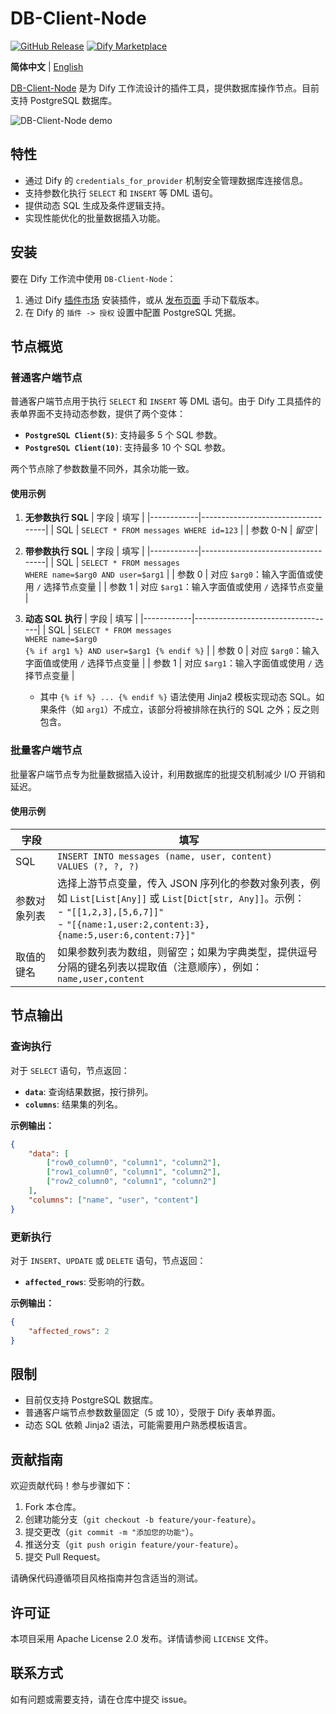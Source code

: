 # DB-Client-Node

<p>
<a href="https://github.com/spance/db-client-node"><img alt="GitHub Release" src="https://img.shields.io/github/v/release/spance/db-client-node?style=social"/></a>
<a href="https://marketplace.dify.ai/plugins/spance/db_client_node"><img alt="Dify Marketplace" src="https://img.shields.io/badge/Dify%20Marketplace-DB_Client_Node-blue"/></a>
</p>

**简体中文** | [English](./README.md) 

[DB-Client-Node](https://github.com/spance/db-client-node) 是为 Dify 工作流设计的插件工具，提供数据库操作节点。目前支持 PostgreSQL 数据库。

![DB-Client-Node demo](https://f001.backblazeb2.com/file/static/dbcn-demo.png)

## 特性
- 通过 Dify 的 `credentials_for_provider` 机制安全管理数据库连接信息。
- 支持参数化执行 `SELECT` 和 `INSERT` 等 DML 语句。
- 提供动态 SQL 生成及条件逻辑支持。
- 实现性能优化的批量数据插入功能。


## 安装
要在 Dify 工作流中使用 `DB-Client-Node`：
1. 通过 Dify [插件市场](https://marketplace.dify.ai/plugins/spance/db_client_node) 安装插件，或从 [发布页面](https://github.com/spance/db-client-node/releases) 手动下载版本。
2. 在 Dify 的 `插件 -> 授权` 设置中配置 PostgreSQL 凭据。


## 节点概览

### 普通客户端节点
普通客户端节点用于执行 `SELECT` 和 `INSERT` 等 DML 语句。由于 Dify 工具插件的表单界面不支持动态参数，提供了两个变体：
- **`PostgreSQL Client(5)`**: 支持最多 5 个 SQL 参数。
- **`PostgreSQL Client(10)`**: 支持最多 10 个 SQL 参数。

两个节点除了参数数量不同外，其余功能一致。

#### 使用示例

1. **无参数执行 SQL**
   | 字段       | 填写                              |
   |------------|-----------------------------------|
   | SQL        | `SELECT * FROM messages WHERE id=123` |
   | 参数 0-N   | *留空*                           |

2. **带参数执行 SQL**
   | 字段       | 填写                              |
   |------------|-----------------------------------|
   | SQL        | `SELECT * FROM messages ` <br/> `WHERE name=$arg0 AND user=$arg1` |
   | 参数 0     | 对应 `$arg0`：输入字面值或使用 `/` 选择节点变量 |
   | 参数 1     | 对应 `$arg1`：输入字面值或使用 `/` 选择节点变量 |

3. **动态 SQL 执行**
   | 字段       | 填写                              |
   |------------|-----------------------------------|
   | SQL        | `SELECT * FROM messages ` <br/> `WHERE name=$arg0` <br/> `{% if arg1 %} AND user=$arg1 {% endif %}` |
   | 参数 0     | 对应 `$arg0`：输入字面值或使用 `/` 选择节点变量 |
   | 参数 1     | 对应 `$arg1`：输入字面值或使用 `/` 选择节点变量 |

   - 其中 `{% if %} ... {% endif %}` 语法使用 Jinja2 模板实现动态 SQL。如果条件（如 `arg1`）不成立，该部分将被排除在执行的 SQL 之外；反之则包含。

### 批量客户端节点
批量客户端节点专为批量数据插入设计，利用数据库的批提交机制减少 I/O 开销和延迟。

#### 使用示例
| 字段             | 填写                              |
|------------------|-----------------------------------|
| SQL              | `INSERT INTO messages (name, user, content) ` <br/> `VALUES (?, ?, ?)` |
| 参数对象列表     | 选择上游节点变量，传入 JSON 序列化的参数对象列表，例如 `List[List[Any]]` 或 `List[Dict[str, Any]]`。示例：<br/> - `"[[1,2,3],[5,6,7]]"` <br/> - `"[{name:1,user:2,content:3},{name:5,user:6,content:7}]"` |
| 取值的键名       | 如果参数列表为数组，则留空；如果为字典类型，提供逗号分隔的键名列表以提取值（注意顺序），例如：`name,user,content` |


## 节点输出

### 查询执行
对于 `SELECT` 语句，节点返回：
- **`data`**: 查询结果数据，按行排列。
- **`columns`**: 结果集的列名。

**示例输出：**
```json
{
    "data": [
        ["row0_column0", "column1", "column2"],
        ["row1_column0", "column1", "column2"],
        ["row2_column0", "column1", "column2"]
    ],
    "columns": ["name", "user", "content"]
}
```

### 更新执行
对于 `INSERT`、`UPDATE` 或 `DELETE` 语句，节点返回：
- **`affected_rows`**: 受影响的行数。

**示例输出：**
```json
{
    "affected_rows": 2
}
```

## 限制
- 目前仅支持 PostgreSQL 数据库。
- 普通客户端节点参数数量固定（5 或 10），受限于 Dify 表单界面。
- 动态 SQL 依赖 Jinja2 语法，可能需要用户熟悉模板语言。

## 贡献指南
欢迎贡献代码！参与步骤如下：
1. Fork 本仓库。
2. 创建功能分支（`git checkout -b feature/your-feature`）。
3. 提交更改（`git commit -m "添加您的功能"`）。
4. 推送分支（`git push origin feature/your-feature`）。
5. 提交 Pull Request。

请确保代码遵循项目风格指南并包含适当的测试。

## 许可证
本项目采用 Apache License 2.0 发布。详情请参阅 `LICENSE` 文件。

## 联系方式
如有问题或需要支持，请在仓库中提交 issue。
